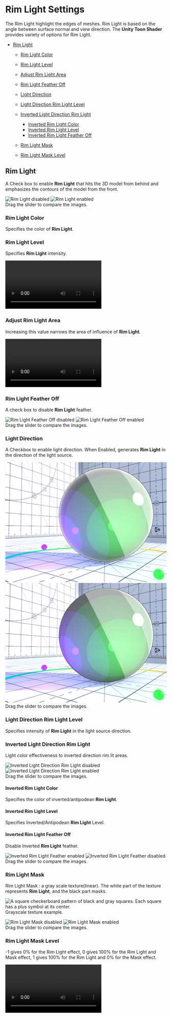 # Rim Light Settings

The Rim Light  highlight the edges of meshes. Rim Light is based on the angle between surface normal and view direction. The **Unity Toon Shader** provides variety of options for Rim Light.

* [Rim Light](#rim-light)
  * [Rim Light Color](#rim-light-color)
  * [Rim Light Level](#rim-light-level)
  * [Adjust Rim Light Area](#adjust-rim-light-area)
  * [Rim Light Feather Off](#rim-light-feather-off)
  * [Light Direction](#light-direction)
  * [Light Direction Rim Light Level](#light-direction-rim-light-level)
  * [Inverted Light Direction Rim Light](#inverted-light-direction-rim-light)
    * [Inverted Rim Light Color](#inverted-light-direction-rim-light)
    * [Inverted Rim Light Level](#inverted-rim-light-level)
    * [Inverted Rim Light Feather Off](#inverted-rim-light-level)

  * [Rim Light Mask](#rim-light-mask)
  * [Rim Light Mask Level](#rim-light-mask-level)

## Rim Light
A Check box to enable **Rim Light** that hits the 3D model from behind and emphasizes the contours of the model from the front.

<canvas class="image-comparison" role="img" aria-label="A toon-shaded sphere in a room textured with graphs. The sphere has green and purple bands of color, and specular highlights. With Rim Light enabled, the sphere is bright at the edge.">
    <img src="images/RimLightOff.png" title="Rim Light disabled">
    <img src="images/RimLightOn.png" title="Rim Light enabled">
</canvas>
<br />
Drag the slider to compare the images.

### Rim Light Color
Specifies the color of **Rim Light**.

### Rim Light Level
Specifies **Rim Light** intensity.

<video title="The same sphere. The intensity of the bright edge grows and shrinks, affecting almost the whole sphere." src="images/RimLightLevel.mp4" width="auto" height="auto" autoplay="true" loop="true" controls></video>
<br>

### Adjust Rim Light Area
Increasing this value narrows the area of influence of **Rim Light**.

<video title="The same sphere. The bright light appears at the edge, then the sphere becomes lighter as a whole." src="images/AdjustRimLightArea.mp4" width="auto" height="auto" autoplay="true" loop="true" controls></video>
<br>

### Rim Light Feather Off
A check box to disable **Rim Light** feather.

<canvas class="image-comparison" role="img" aria-label="A toon-shaded sphere in a room textured with graphs. With Rim Light Feather disabled, the bright edge appears thicker and sharper.">
    <img src="images/RimLightFeatherOn.png" title="Rim Light Feather Off disabled">
    <img src="images/RimLightFeatherOff.png" title="Rim Light Feather Off enabled">
</canvas>
<br />
Drag the slider to compare the images.

### Light Direction
A Checkbox to enable light direction. When Enabled, generates **Rim Light** in the direction of the light source.

<canvas class="image-comparison" role="img" aria-label="A toon-shaded sphere in a room textured with graphs. The light direction changes as Light Direction is disabled and enabled.">
    <img src="images/RimLightDirectionOff.png" title="Light Direction disabled">
    <img src="images/RimLightDirectionOn.png" title="Light Direction enabled">
</canvas>
<br />
Drag the slider to compare the images.

### Light Direction Rim Light Level
Specifies intensity of **Rim Light** in the light source direction.

### Inverted Light Direction Rim Light
Light color effectiveness to inverted direction rim lit areas.

<canvas class="image-comparison" role="img" aria-label="A toon-shaded sphere in a room textured with graphs. With Inverted Light Direction Rim Light disabled, the sphere has bright edges on both sides.">
    <img src="images/InversedLightDirectionRimLightOff.png" title="Inverted Light Direction Rim Light disabled">
    <img src="images/InversedLightDirectionRimLightOn.png" title="Inverted Light Direction Rim Light enabled">
</canvas>
<br />
Drag the slider to compare the images.


#### Inverted Rim Light Color
Specifies the color of inverted/antipodean **Rim Light**.


#### Inverted Rim Light Level
Specifies Inverted/Antipodean **Rim Light** Level.


#### Inverted Rim Light Feather Off
Disable Inverted **Rim Light** feather.

<canvas class="image-comparison" role="img" aria-label="A toon-shaded sphere in a room textured with graphs. With Inverted Rim Light Feather disabled, the sphere has a thick ring of red, orange and purple.">
    <img src="images/InversedRimLightFeathterOff.png" title="Inverted Rim Light Feather enabled">
    <img src="images/InversedRimLightFeathterOn.png" title="Inverted Rim Light Feather disabled">
</canvas>
<br />
Drag the slider to compare the images.

### Rim Light Mask
Rim Light Mask : a gray scale texture(linear). The white part of the texture represents **Rim Light**, and the black part masks.
 
![A square checkerboard pattern of black and gray squares. Each square has a plus symbol at its center.](images/UVCheckGrid.png)<br/>
Grayscale texture example.


<canvas class="image-comparison" role="img" aria-label="A toon-shaded sphere in a room textured with graphs. With Rim Light Mask enabled, the edge of the sphere reflects the room.">
    <img src="images/RimLightMaskOff.png" title="Rim Light Mask disabled">
    <img src="images/RimLightMaskOn.png" title="Rim Light Mask enabled">
</canvas>
<br />
Drag the slider to compare the images.


### Rim Light Mask Level
-1 gives 0% for the Rim Light effect, 0 gives 100% for the Rim Light and Mask effect, 1 gives 100% for the Rim Light and 0% for the Mask effect.

<video title="Rim light fades in and out." src="images/RimLightMaskLevel.mp4" width="auto" height="auto" autoplay="true" loop="true" controls></video>
